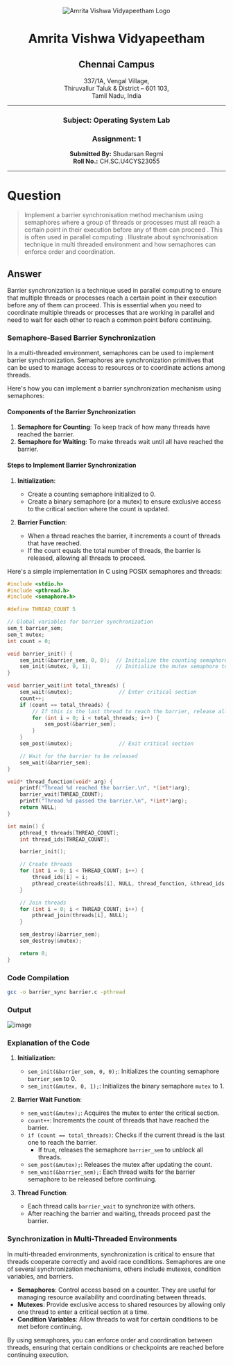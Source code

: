 <div align="center">

![Amrita Vishwa Vidyapeetham Logo](https://webfiles.amrita.edu/2024/04/WhQq1FiB-amrita-vishwa-vidyapeetham-university-logo-colored-version.svg)

# Amrita Vishwa Vidyapeetham
## Chennai Campus
337/1A, Vengal Village,  
Thiruvallur Taluk & District – 601 103,  
Tamil Nadu, India

---

### Subject: Operating System Lab
### Assignment: 1

**Submitted By:** Shudarsan Regmi  
**Roll No.:** CH.SC.U4CYS23055

</div>

---
# Question

>Implement a barrier synchronisation method mechanism using semaphores where a group of threads or processes must all reach a certain point in their execution before any of them can proceed . 
This is often used in parallel computing .
Illustrate about synchronisation technique in multi threaded environment and how semaphores can enforce order and coordination.

## Answer
Barrier synchronization is a technique used in parallel computing to ensure that multiple threads or processes reach a certain point in their execution before any of them can proceed. This is essential when you need to coordinate multiple threads or processes that are working in parallel and need to wait for each other to reach a common point before continuing.

### Semaphore-Based Barrier Synchronization

In a multi-threaded environment, semaphores can be used to implement barrier synchronization. Semaphores are synchronization primitives that can be used to manage access to resources or to coordinate actions among threads. 

Here's how you can implement a barrier synchronization mechanism using semaphores:

#### Components of the Barrier Synchronization

1. **Semaphore for Counting**: To keep track of how many threads have reached the barrier.
2. **Semaphore for Waiting**: To make threads wait until all have reached the barrier.

#### Steps to Implement Barrier Synchronization

1. **Initialization**:
   - Create a counting semaphore initialized to 0.
   - Create a binary semaphore (or a mutex) to ensure exclusive access to the critical section where the count is updated.

2. **Barrier Function**:
   - When a thread reaches the barrier, it increments a count of threads that have reached.
   - If the count equals the total number of threads, the barrier is released, allowing all threads to proceed.

Here's a simple implementation in C using POSIX semaphores and threads:

```c
#include <stdio.h>
#include <pthread.h>
#include <semaphore.h>

#define THREAD_COUNT 5

// Global variables for barrier synchronization
sem_t barrier_sem;
sem_t mutex;
int count = 0;

void barrier_init() {
    sem_init(&barrier_sem, 0, 0);  // Initialize the counting semaphore to 0
    sem_init(&mutex, 0, 1);        // Initialize the mutex semaphore to 1 (binary semaphore)
}

void barrier_wait(int total_threads) {
    sem_wait(&mutex);               // Enter critical section
    count++;
    if (count == total_threads) {
        // If this is the last thread to reach the barrier, release all waiting threads
        for (int i = 0; i < total_threads; i++) {
            sem_post(&barrier_sem);
        }
    }
    sem_post(&mutex);               // Exit critical section

    // Wait for the barrier to be released
    sem_wait(&barrier_sem);
}

void* thread_function(void* arg) {
    printf("Thread %d reached the barrier.\n", *(int*)arg);
    barrier_wait(THREAD_COUNT);
    printf("Thread %d passed the barrier.\n", *(int*)arg);
    return NULL;
}

int main() {
    pthread_t threads[THREAD_COUNT];
    int thread_ids[THREAD_COUNT];

    barrier_init();

    // Create threads
    for (int i = 0; i < THREAD_COUNT; i++) {
        thread_ids[i] = i;
        pthread_create(&threads[i], NULL, thread_function, &thread_ids[i]);
    }

    // Join threads
    for (int i = 0; i < THREAD_COUNT; i++) {
        pthread_join(threads[i], NULL);
    }

    sem_destroy(&barrier_sem);
    sem_destroy(&mutex);

    return 0;
}
```

### Code Compilation
```bash
gcc -o barrier_sync barrier.c -pthread
```

### Output

![image](https://github.com/user-attachments/assets/176358f3-9c36-4cb6-8587-551df298207a)


### Explanation of the Code

1. **Initialization**:
   - `sem_init(&barrier_sem, 0, 0);`: Initializes the counting semaphore `barrier_sem` to 0.
   - `sem_init(&mutex, 0, 1);`: Initializes the binary semaphore `mutex` to 1.

2. **Barrier Wait Function**:
   - `sem_wait(&mutex);`: Acquires the mutex to enter the critical section.
   - `count++`: Increments the count of threads that have reached the barrier.
   - `if (count == total_threads)`: Checks if the current thread is the last one to reach the barrier.
     - If true, releases the semaphore `barrier_sem` to unblock all threads.
   - `sem_post(&mutex);`: Releases the mutex after updating the count.
   - `sem_wait(&barrier_sem);`: Each thread waits for the barrier semaphore to be released before continuing.

3. **Thread Function**:
   - Each thread calls `barrier_wait` to synchronize with others.
   - After reaching the barrier and waiting, threads proceed past the barrier.

### Synchronization in Multi-Threaded Environments

In multi-threaded environments, synchronization is critical to ensure that threads cooperate correctly and avoid race conditions. Semaphores are one of several synchronization mechanisms, others include mutexes, condition variables, and barriers.

- **Semaphores**: Control access based on a counter. They are useful for managing resource availability and coordinating between threads.
- **Mutexes**: Provide exclusive access to shared resources by allowing only one thread to enter a critical section at a time.
- **Condition Variables**: Allow threads to wait for certain conditions to be met before continuing.

By using semaphores, you can enforce order and coordination between threads, ensuring that certain conditions or checkpoints are reached before continuing execution.
